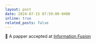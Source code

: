 ```yaml
---
layout: post
date: 2024-07-15 07:59:00-0400
inline: true
related_posts: false
---
```


:dizzy: A papper accepted at [Information Fusion](https://www.sciencedirect.com/science/article/abs/pii/S1566253524003671)
